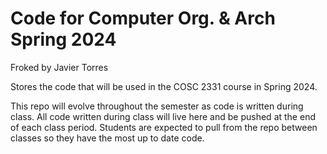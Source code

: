 # Code for Computer Org. & Arch Spring 2024

Froked by Javier Torres

Stores the code that will be used in the COSC 2331 course in Spring 2024.

This repo will evolve throughout the semester as code is written during class. All code written during class will live here and be pushed at the end of each class period. Students are expected to pull from the repo between classes so they have the most up to date code.
